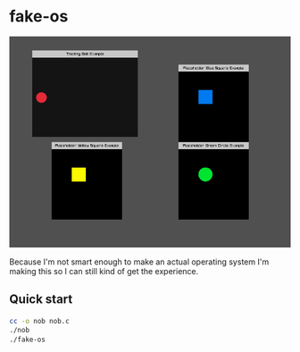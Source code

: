 # fake-os

![example](images/example-image-1.png)

Because I'm not smart enough to make an actual operating system I'm making this
so I can still kind of get the experience.

## Quick start

```bash
cc -o nob nob.c
./nob
./fake-os
```
